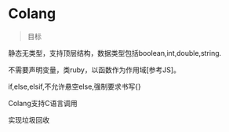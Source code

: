 # Colang

> 目标

静态无类型，支持顶层结构，数据类型包括boolean,int,double,string.

不需要声明变量，类ruby，以函数作为作用域[参考JS]。

if,else,elsif,不允许悬空else,强制要求书写{}

Colang支持C语言调用

实现垃圾回收
